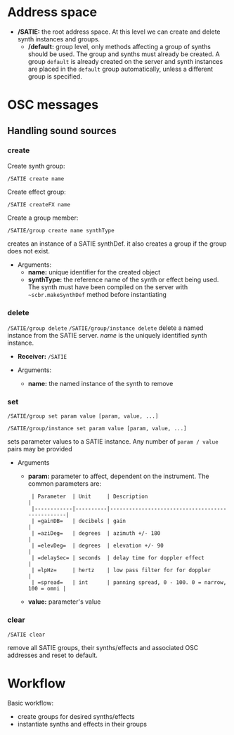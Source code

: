 # Address space

-   **/SATIE:** the root address space. At this level we can create and delete synth instances and groups.
    -   **/default:** group level, only methods affecting a group of synths should be used. The group and synths must already be created. A group `default` is already created on the server and synth instances are placed in the `default` group automatically, unless a different group is specified.

# OSC messages

## Handling sound sources

### create

Create synth group:

`/SATIE create name`

Create effect group:

`/SATIE createFX name`

Create a group member:

`/SATIE/group create name synthType`

creates an instance of a SATIE synthDef. it also creates a group if the group does not exist.

-   Arguments:
    -   **name:** unique identifier for the created object
    -   **synthType:** the reference name of the synth or effect being used. The synth must have been compiled on the server with `~scbr.makeSynthDef` method before instantiating

### delete

`/SATIE/group delete`
`/SATIE/group/instance delete`
delete a named instance from the SATIE server. *name* is the uniquely identified synth instance.

-   **Receiver:** `/SATIE`

-   Arguments:
    -   **name:** the named instance of the synth to remove

### set

`/SATIE/group set param value [param, value, ...]`

`/SATIE/group/instance set param value [param, value, ...]`

sets parameter values to a SATIE instance. Any number of `param / value` pairs may be provided

-   Arguments
    -   **param:** parameter to affect, dependent on the instrument. The common parameters are:
        
             | Parameter  | Unit     | Description                                     |
             |------------|----------|-------------------------------------------------|
             | =gainDB=   | decibels | gain                                            |
             | =aziDeg=   | degrees  | azimuth +/- 180                                 |
             | =elevDeg=  | degrees  | elevation +/- 90                                |
             | =delaySec= | seconds  | delay time for doppler effect                   |
             | =lpHz=     | hertz    | low pass filter for for doppler                 |
             | =spread=   | int      | panning spread, 0 - 100. 0 = narrow, 100 = omni |
    
    -   **value:** parameter's value

### clear

`/SATIE clear`

remove all SATIE groups, their synths/effects and associated OSC addresses and reset to default.

# Workflow

Basic workflow:

-   create groups for desired synths/effects
-   instantiate synths and effects in their groups
